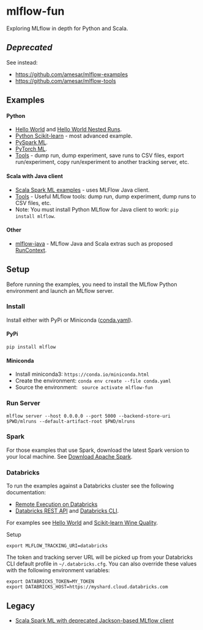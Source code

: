 # mlflow-fun

Exploring MLflow in depth for Python and Scala.

## _Deprecated_

See instead:
* https://github.com/amesar/mlflow-examples
* https://github.com/amesar/mlflow-tools

## Examples
#### Python
* [Hello World](examples/hello_world) and [Hello World Nested Runs](examples/hello_world_nested_runs).
* [Python Scikit-learn](examples/sklearn/wine-quality/README.md) - most advanced example.
* [PySpark ML](examples/pyspark/README.md).
* [PyTorch ML](examples/pytorch/README.md).
* [Tools](tools) - dump run, dump experiment, save runs to CSV files, export run/experiment, copy run/experiment to another tracking server, etc.

#### Scala with Java client
* [Scala Spark ML examples](examples/scala/README.md) - uses MLFlow Java client.
* [Tools](examples/scala/README.md#Tools) - Useful MLflow tools: dump run, dump experiment, dump runs to CSV files, etc.
* Note: You must install Python MLflow for Java client to work: `pip install mlflow`.

#### Other
  * [mlflow-java](mlflow-java/README.md) - MLflow Java and Scala extras such as proposed [RunContext](mlflow-java/src/main/java/org/mlflow/tracking/RunContext.java).

## Setup

Before running the examples, you need to install the MLflow Python environment and launch an MLflow server.

### Install 

Install either with PyPi or Miniconda ([conda.yaml](conda.yaml)).

#### PyPi

```
pip install mlflow
```

#### Miniconda


* Install miniconda3: ``https://conda.io/miniconda.html``
* Create the environment: ``conda env create --file conda.yaml``
* Source the environment: `` source activate mlflow-fun``

### Run Server

```
mlflow server --host 0.0.0.0 --port 5000 --backend-store-uri $PWD/mlruns --default-artifact-root $PWD/mlruns
```

### Spark

For those examples that use Spark, download the latest Spark version to your local machine. See [Download Apache Spark](https://spark.apache.org/downloads.html).

### Databricks

To run the examples against a Databricks cluster see the following documentation:
* [Remote Execution on Databricks](https://mlflow.org/docs/latest/projects.html#remote-execution-on-databricks)
* [Databricks REST API](https://docs.databricks.com/api/latest/index.html) and 
[Databricks CLI](https://docs.databricks.com/user-guide/dev-tools/databricks-cli.html).

For examples see [Hello World](examples/hello_world) and [Scikit-learn Wine Quality](examples/sklearn/wine-quality).

Setup
```
export MLFLOW_TRACKING_URI=databricks
```
The token and tracking server URL will be picked up from your Databricks CLI default profile in `~/.databricks.cfg`.
You can also override these values with the following environment variables:
```
export DATABRICKS_TOKEN=MY_TOKEN
export DATABRICKS_HOST=https://myshard.cloud.databricks.com
```

## Legacy
  * [Scala Spark ML with deprecated Jackson-based MLflow client](examples/spark-scala-jackson/README.md)

